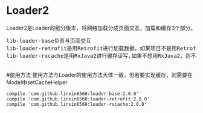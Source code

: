 # Loader2
Loader2是Loader的细分版本，将网络加载分成页面交互，加载和缓存3个部分。
<pre name="code" class="html">
lib-loader-base负责与页面交互
lib-loader-retrofit是用Retrofit进行加载数据，如果项目不是用Retrofit，则不要调用该模块，并实现相应的IModel。
lib-loader-rxcache是用RxJava2进行缓存读写,如果不想用RxJava2，则不要调用该模块，并实现相应的ICacheHelper。</pre>
<br />
#使用方法
使用方法与Loader的使用方法大体一致，但若要实现缓存，则需要在Model中setCacheHelper

    compile 'com.github.linxin6560:loader-base:2.0.0'
    compile 'com.github.linxin6560:loader-retrofit:2.0.0'
    compile 'com.github.linxin6560:loader-rxcache:2.0.0'

